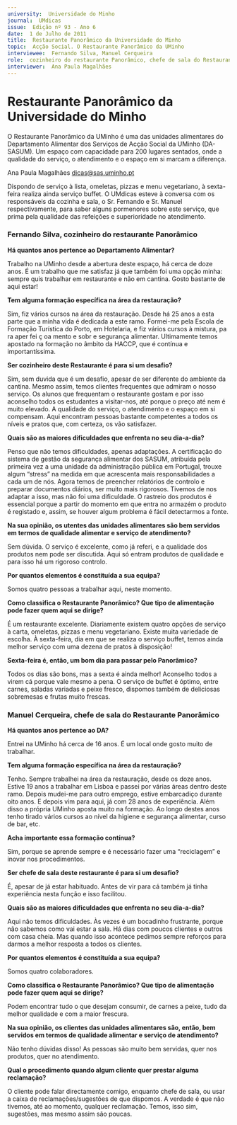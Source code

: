 ```yaml
---
university:  Universidade do Minho
journal:  UMdicas
issue:  Edição nº 93 - Ano 6
date:  1 de Julho de 2011
title:  Restaurante Panorâmico da Universidade do Minho
topic:  Acção Social. O Restaurante Panorâmico da UMinho
interviewee:  Fernando Silva, Manuel Cerqueira
role:  cozinheiro do restaurante Panorâmico, chefe de sala do Restaurante Panorâmico
interviewer:  Ana Paula Magalhães
--- 
```


# Restaurante Panorâmico da Universidade do Minho 

O Restaurante Panorâmico da UMinho é uma das unidades alimentares do Departamento Alimentar dos Serviços de Acção Social da UMinho (DA-SASUM). Um espaço com capacidade para 200 lugares sentados, onde a qualidade do serviço, o atendimento e o espaço em si marcam a diferença.
 
Ana Paula Magalhães dicas@sas.uminho.pt 


Dispondo de serviço à lista, omeletas, pizzas e menu vegetariano, à sexta-feira realiza ainda serviço buffet. O UMdicas esteve à conversa com os responsáveis da cozinha e sala, o Sr. Fernando e Sr.
Manuel respectivamente, para saber alguns pormenores sobre este serviço, que prima pela qualidade das refeições e superioridade no atendimento.
 
 
### Fernando Silva, cozinheiro do restaurante Panorâmico 

**Há quantos anos pertence ao Departamento Alimentar?**

Trabalho na UMinho desde a abertura deste espaço, há cerca de doze anos. É um trabalho que me satisfaz já que também foi uma opção minha: sempre quis trabalhar em restaurante e não em cantina. Gosto bastante de aqui estar!
 

**Tem alguma formação específica na área da restauração?**

Sim, fiz vários cursos na área da restauração. Desde há 25 anos a esta parte que a minha vida é dedicada a este ramo. Formei-me pela Escola de Formação Turística do Porto, em Hotelaria, e fiz vários cursos à mistura, pa ra aper fei ç oa mento e sobr e segurança alimentar. Ultimamente temos apostado na formação no âmbito da HACCP, que é contínua e importantíssima.
 

**Ser cozinheiro deste Restaurante é para si um desafio?**

Sim, sem duvida que é um desafio, apesar de ser diferente do ambiente da cantina. Mesmo assim, temos clientes frequentes que admiram o nosso serviço.
Os alunos que frequentam o restaurante gostam e por isso aconselho todos os estudantes a visitar-nos, até porque o preço até nem é muito elevado. A qualidade do serviço, o atendimento e o espaço em si compensam. Aqui encontram pessoas bastante competentes a todos os níveis e pratos que, com certeza, os vão satisfazer.
 

**Quais são as maiores dificuldades que enfrenta no seu dia-a-dia?**

Penso que não temos dificuldades, apenas adaptações. A certificação do sistema de gestão da segurança alimentar dos SASUM, atribuída pela primeira vez a uma unidade da administração pública em Portugal, trouxe algum “stress” na medida em que acrescenta mais responsabilidades a cada um de nós.
Agora temos de preencher relatórios de controlo e preparar documentos diários, ser muito mais rigorosos. Tivemos de nos adaptar a isso, mas não foi uma dificuldade. O rastreio dos produtos é essencial porque a partir do momento em que entra no armazém o produto é registado e, assim, se houver algum problema é fácil detectarmos a fonte.
 

**Na sua opinião, os utentes das unidades alimentares são bem servidos em termos de qualidade alimentar e serviço de atendimento?**

Sem dúvida. O serviço é excelente, como já referi, e a qualidade dos produtos nem pode ser discutida. Aqui só entram produtos de qualidade e para isso há um rigoroso controlo.
 

**Por quantos elementos é constituída a sua equipa?**

Somos quatro pessoas a trabalhar aqui, neste momento.
 

**Como classifica o Restaurante Panorâmico? Que tipo de alimentação pode fazer quem aqui se dirige?**

É um restaurante excelente.
Diariamente existem quatro opções de serviço à carta, omeletas, pizzas e menu vegetariano. Existe muita variedade de escolha. À sexta-feira, dia em que se realiza o serviço buffet, temos ainda melhor serviço com uma dezena de pratos à disposição!
 

**Sexta-feira é, então, um bom dia para passar pelo Panorâmico?**

Todos os dias são bons, mas a sexta é ainda melhor! Aconselho todos a virem cá porque vale mesmo a pena. O serviço de buffet é óptimo, entre carnes, saladas variadas e peixe fresco, dispomos também de deliciosas sobremesas e frutas muito frescas.
 
 
 
### Manuel Cerqueira, chefe de sala do Restaurante Panorâmico 

**Há quantos anos pertence ao DA?**

Entrei na UMinho há cerca de 16 anos. É um local onde gosto muito de trabalhar.
 

**Tem alguma formação específica na área da restauração?**

Tenho. Sempre trabalhei na área da restauração, desde os doze anos. Estive 19 anos a trabalhar em Lisboa e passei por várias áreas dentro deste ramo.
Depois mudei-me para outro emprego, estive embarcadiço durante oito anos. E depois vim para aqui, já com 28 anos de experiência.
Além disso a própria UMinho aposta muito na formação. Ao longo destes anos tenho tirado vários cursos ao nível da higiene e segurança alimentar, curso de bar, etc.
 

**Acha importante essa formação contínua?**

Sim, porque se aprende sempre e é necessário fazer uma “reciclagem” e inovar nos procedimentos.
 

**Ser chefe de sala deste restaurante é para si um desafio?**

É, apesar de já estar habituado. Antes de vir para cá também já tinha experiência nesta função e isso facilitou.
 

**Quais são as maiores dificuldades que enfrenta no seu dia-a-dia?**

Aqui não temos dificuldades. Às vezes é um bocadinho frustrante, porque não sabemos como vai estar a sala. Há dias com poucos clientes e outros com casa cheia. Mas quando isso acontece pedimos sempre reforços para darmos a melhor resposta a todos os clientes.
 

**Por quantos elementos é constituída a sua equipa?**

Somos quatro colaboradores.
 

**Como classifica o Restaurante Panorâmico? Que tipo de alimentação pode fazer quem aqui se dirige?**

Podem encontrar tudo o que desejam consumir, de carnes a peixe, tudo da melhor qualidade e com a maior frescura.
 

**Na sua opinião, os clientes das unidades alimentares são, então, bem servidos em termos de qualidade alimentar e serviço de atendimento?**

Não tenho dúvidas disso! As pessoas são muito bem servidas, quer nos produtos, quer no atendimento.
 

**Qual o procedimento quando algum cliente quer prestar alguma reclamação?**

O cliente pode falar directamente comigo, enquanto chefe de sala, ou usar a caixa de reclamações/sugestões de que dispomos.
A verdade é que não tivemos, até ao momento, qualquer reclamação. Temos, isso sim, sugestões, mas mesmo assim são poucas.

